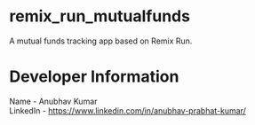 # remix_run_mutualfunds
A mutual funds tracking app based on Remix Run. 

# Developer Information
Name - Anubhav Kumar  
LinkedIn - https://www.linkedin.com/in/anubhav-prabhat-kumar/